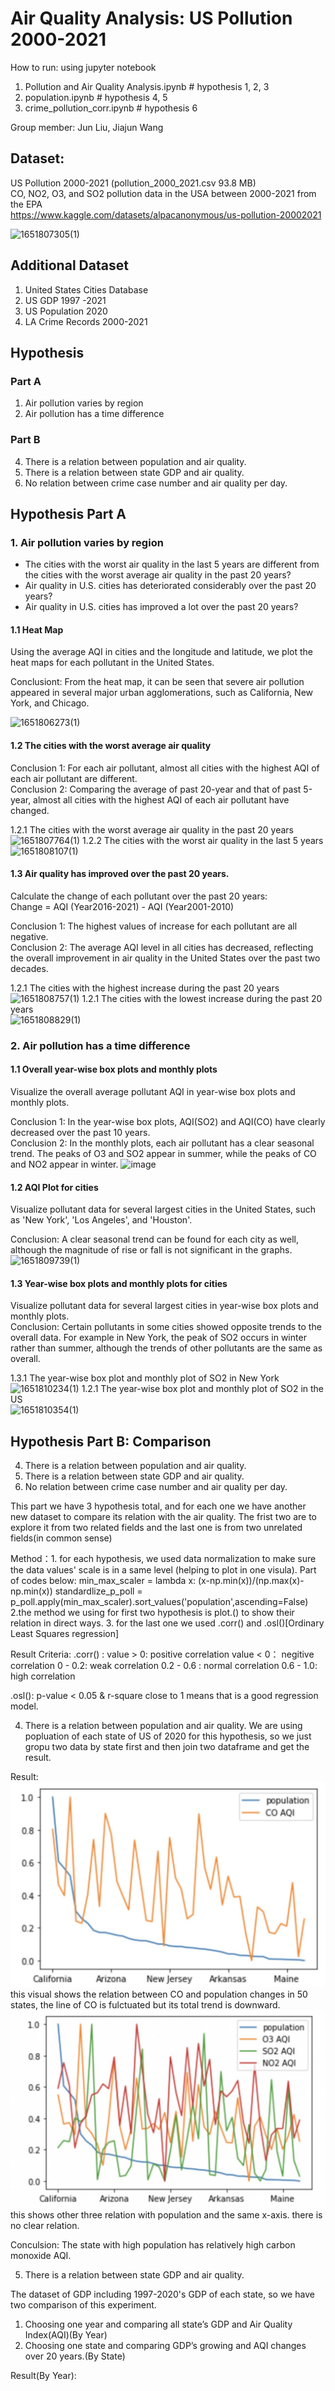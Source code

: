 
# Air Quality Analysis: US Pollution 2000-2021

How to run: using jupyter notebook 
1. Pollution and Air Quality Analysis.ipynb # hypothesis 1, 2, 3
2. population.ipynb                         # hypothesis 4, 5
3. crime_pollution_corr.ipynb               # hypothesis 6

Group member: Jun Liu, Jiajun Wang


## Dataset:
US Pollution 2000-2021 (pollution_2000_2021.csv 93.8 MB)  
CO, NO2, O3, and SO2 pollution data in the USA between 2000-2021 from the EPA  
https://www.kaggle.com/datasets/alpacanonymous/us-pollution-20002021  
  

![1651807305(1)](https://user-images.githubusercontent.com/39075334/167061746-4a1688d1-7808-4545-a0fe-1c7d898c2c50.png)


## Additional Dataset
  1. United States Cities Database
  2. US GDP 1997 -2021
  3. US Population 2020
  4. LA Crime Records 2000-2021

## Hypothesis
### Part A
  1. Air pollution varies by region
  2. Air pollution has a time difference
### Part B
  4. There is a relation between population and air quality.
  5. There is a relation between state GDP and air quality.
  6. No relation between crime case number and air quality per day.

## Hypothesis Part A

### 1. Air pollution varies by region
- The cities with the worst air quality in the last 5 years are different from the cities with the worst average air quality in the past 20 years?
- Air quality in U.S. cities has deteriorated considerably over the past 20 years?
- Air quality in U.S. cities has improved a lot over the past 20 years?

#### 1.1 Heat Map
Using the average AQI in cities and the longitude and latitude, we plot the heat maps for each pollutant in the United States.  
  
Conclusiont: From the heat map, it can be seen that severe air pollution appeared in several major urban agglomerations, such as California, New York, and Chicago.
  
![1651806273(1)](https://user-images.githubusercontent.com/39075334/167060158-f1e07f30-8362-443f-9364-1ba3206d9362.png)


#### 1.2 The cities with the worst average air quality
  
Conclusion 1: For each air pollutant, almost all cities with the highest AQI of each air pollutant are different.  
Conclusion 2: Comparing the average of past 20-year and that of past 5-year, almost all cities with the highest AQI of each air pollutant have changed.  
  
1.2.1 The cities with the worst average air quality in the past 20 years  
![1651807764(1)](https://user-images.githubusercontent.com/39075334/167062343-0413a6b2-5cfb-4dfc-8304-fd35137f9576.png)
1.2.2 The cities with the worst air quality in the last 5 years 
![1651808107(1)](https://user-images.githubusercontent.com/39075334/167062789-d868913e-b5f1-4e4e-b291-182cd262d6ed.png)

#### 1.3 Air quality has improved over the past 20 years.
Calculate the change of each pollutant over the past 20 years:  
Change = AQI (Year2016-2021) - AQI (Year2001-2010) 
  
Conclusion 1: The highest values of increase for each pollutant are all negative.  
Conclusion 2: The average AQI level in all cities has decreased, reflecting the overall improvement in air quality in the United States over the past two decades.  
  
1.2.1 The cities with the highest increase during the past 20 years  
![1651808757(1)](https://user-images.githubusercontent.com/39075334/167063647-b6610471-1e17-49b5-bde6-7605851c23e7.png)
1.2.1 The cities with the lowest increase during the past 20 years  
![1651808829(1)](https://user-images.githubusercontent.com/39075334/167063743-719e0b62-4b85-481b-8e2c-9a735bdc7da9.png)


### 2. Air pollution has a time difference
#### 1.1 Overall year-wise box plots and monthly plots
Visualize the overall average pollutant AQI in year-wise box plots and monthly plots.  

Conclusion 1: In the year-wise box plots, AQI(SO2) and AQI(CO) have clearly decreased over the past 10 years.  
Conclusion 2: In the monthly plots, each air pollutant has a clear seasonal trend. The peaks of O3 and SO2 appear in summer, while the peaks of CO and NO2 appear in winter.
![image](https://user-images.githubusercontent.com/39075334/167064412-5f3bf4aa-f3dc-4a03-ada3-785d96fbecf6.png)

#### 1.2 AQI Plot for cities
Visualize pollutant data for several largest cities in the United States, such as 'New York', 'Los Angeles', and 'Houston'.  
  
Conclusion: A clear seasonal trend can be found for each city as well, although the magnitude of rise or fall is not significant in the graphs.  
![1651809739(1)](https://user-images.githubusercontent.com/39075334/167064909-c8baeb34-d69f-4ec3-b57c-4b01ead50410.png)

#### 1.3 Year-wise box plots and monthly plots for cities
Visualize pollutant data for several largest cities in year-wise box plots and monthly plots.  
Conclusion: Certain pollutants in some cities showed opposite trends to the overall data. For example in New York, the peak of SO2 occurs in winter rather than summer, although the trends of other pollutants are the same as overall.  
  
1.3.1 The year-wise box plot and monthly plot of SO2 in New York  
![1651810234(1)](https://user-images.githubusercontent.com/39075334/167065567-20539e07-ed29-4445-99b6-335fffe13795.png)
1.2.1 The year-wise box plot and monthly plot of SO2 in the US  
![1651810354(1)](https://user-images.githubusercontent.com/39075334/167065738-38a44fe5-f91b-4540-9776-bd88931a2adc.png)






## Hypothesis Part B: Comparison
  4. There is a relation between population and air quality.
  5. There is a relation between state GDP and air quality.
  6. No relation between crime case number and air quality per day.

This part we have 3 hypothesis total, and for each one we have another new dataset to compare its relation with the air quality.
The frist two are to explore it from two related fields and the last one is from two unrelated fields(in common sense)

Method：1. for each hypothesis, we used data normalization to make sure the data values' scale is in a same level (helping to plot in one visula).
        Part of codes below:
        min_max_scaler = lambda x: (x-np.min(x))/(np.max(x)-np.min(x))
        standardlize_p_poll = p_poll.apply(min_max_scaler).sort_values('population',ascending=False)
        2.the method we using for first two hypothesis is plot.() to show their relation in direct ways.
        3. for the last one we used .corr() and .osl()[Ordinary Least Squares regression]
        
Result Criteria:
.corr() :  value > 0: positive correlation   value < 0： negitive correlation 
           0 - 0.2:   weak correlation
           0.2 - 0.6 : normal correlation
           0.6 - 1.0: high correlation
                     
.osl():  p-value < 0.05 & r-square close to 1 means that is a good regression model.


4. There is a relation between population and air quality.
We are using popluation of each state of US of 2020 for this hypothesis, so we just gropu two data by state first and then join two dataframe and get the result.

Result:
![image](https://github.com/WangJiaJun515/2022Spring_Finals/blob/main/image/population(co)-pollution.jpeg)
this visual shows the relation between CO and population changes in 50 states, the line of CO is fulctuated but its total trend is downward.
![image](https://github.com/WangJiaJun515/2022Spring_Finals/blob/main/image/population(other3).jpeg)
this shows other three relation with population and the same x-axis. there is no clear relation.
 
Conculsion: The state with high population has relatively high carbon monoxide AQI. 




 5. There is a relation between state GDP and air quality.

 The dataset of GDP including 1997-2020's GDP of each state, so we have two comparison of this experiment.
 
 1. Choosing one year and comparing all state’s GDP and Air Quality Index(AQI)(By Year)
 2.  Choosing one state and comparing GDP’s growing  and AQI changes over 20 years.(By State)

 Result(By Year): 
 
      



